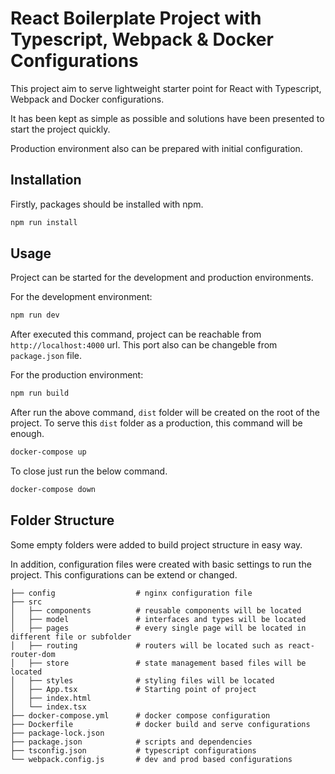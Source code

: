 # React Boilerplate Project with Typescript, Webpack & Docker Configurations

This project aim to serve lightweight starter point for React with Typescript, Webpack and Docker configurations.

It has been kept as simple as possible and solutions have been presented to start the project quickly.

Production environment also can be prepared with initial configuration.

## Installation

Firstly, packages should be installed with npm.

```javascript
npm run install
```

## Usage

Project can be started for the development and production environments.

For the development environment:

```bash
npm run dev
```

After executed this command, project can be reachable from `http://localhost:4000` url. This port also can be changeble from `package.json` file.

For the production environment:

```bash
npm run build
```

After run the above command, `dist` folder will be created on the root of the project. To serve this `dist` folder as a production, this command will be enough.

```bash
docker-compose up
```

To close just run the below command.

```bash
docker-compose down
```

## Folder Structure

Some empty folders were added to build project structure in easy way.

In addition, configuration files were created with basic settings to run the project. This configurations can be extend or changed.

    ├── config                  # nginx configuration file
    ├── src
    │   ├── components          # reusable components will be located
    │   ├── model               # interfaces and types will be located
    │   ├── pages               # every single page will be located in different file or subfolder
    │   ├── routing             # routers will be located such as react-router-dom
    │   ├── store               # state management based files will be located
    │   ├── styles              # styling files will be located
    │   ├── App.tsx             # Starting point of project
    │   ├── index.html
    │   └── index.tsx
    ├── docker-compose.yml      # docker compose configuration
    ├── Dockerfile              # docker build and serve configurations
    ├── package-lock.json
    ├── package.json            # scripts and dependencies
    ├── tsconfig.json           # typescript configurations
    └── webpack.config.js       # dev and prod based configurations
